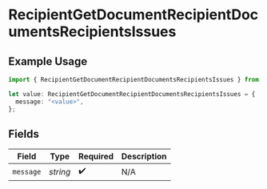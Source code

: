 # RecipientGetDocumentRecipientDocumentsRecipientsIssues

## Example Usage

```typescript
import { RecipientGetDocumentRecipientDocumentsRecipientsIssues } from "@documenso/sdk-typescript/models/errors";

let value: RecipientGetDocumentRecipientDocumentsRecipientsIssues = {
  message: "<value>",
};
```

## Fields

| Field              | Type               | Required           | Description        |
| ------------------ | ------------------ | ------------------ | ------------------ |
| `message`          | *string*           | :heavy_check_mark: | N/A                |